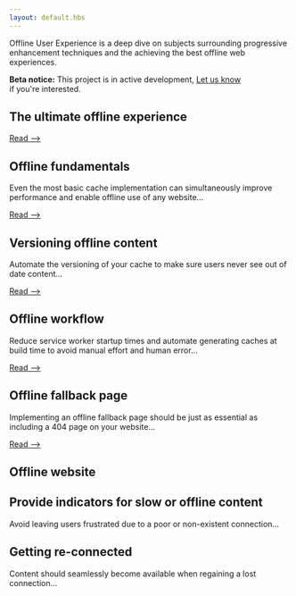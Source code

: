 ```yaml
---
layout: default.hbs
---
```


<p class="subtitle">
  Offline User Experience is a deep dive on subjects surrounding progressive
  enhancement techniques and the achieving the best offline web experiences.
</p>

<div class="callout callout--background">
  <strong>Beta notice:</strong> This project is in active development,
  <a href="mailto:ask@etch.co">Let us know</a><br/> if you're interested.
</div>

<section class="articles">
  <div class="articles__item">
    <h2 class="articles__item-title">
      The ultimate offline experience
    </h2>
    <a href="/the-ultimate-offline-experience" class="arrow-link">Read &xrarr;</a>
  </div>

  <div class="articles__item">
    <h2 class="articles__item-title">
      Offline fundamentals
    </h2>
    <p class="articles__item-content">
      Even the most basic cache implementation can simultaneously improve
      performance and enable offline use of any website&hellip;
    </p>
    <a href="/offline-fundamentals" class="arrow-link">Read &xrarr;</a>
  </div>

  <div class="articles__item">
    <h2 class="articles__item-title">
      Versioning offline content
    </h2>
    <p class="articles__item-content">
      Automate the versioning of your cache to make sure users never see out
      of date content&hellip;
    </p>
    <a href="/versioning-offline-content" class="arrow-link">Read &xrarr;</a>
  </div>

  <div class="articles__item">
    <h2 class="articles__item-title">
      Offline workflow
    </h2>
    <p class="articles__item-content">
      Reduce service worker startup times and automate generating caches at
      build time to avoid manual effort and human error&hellip;
    </p>
    <a href="/offline-workflow" class="arrow-link">Read &xrarr;</a>
  </div>

  <div class="articles__item">
    <h2 class="articles__item-title">
      Offline fallback page
    </h2>
    <p class="articles__item-content">
      Implementing an offline fallback page should be just as essential as including
      a 404 page on your website&hellip;
    </p>
    <a href="/offline-fallback-page" class="arrow-link">Read &xrarr;</a>
  </div>

  <div class="articles__item">
    <h2 class="articles__item-title">
      Offline website
    </h2>
  </div>

  <div class="articles__item">
    <h2 class="articles__item-title">
      Provide indicators for slow or offline content
    </h2>
    <p class="articles__item-content">
      Avoid leaving users frustrated due to a poor or non-existent connection&hellip;
    </p>
  </div>

  <div class="articles__item">
    <h2 class="articles__item-title">
      Getting re-connected
    </h2>
    <p class="articles__item-content">
      Content should seamlessly become available when regaining a lost
      connection&hellip;
    </p>
  </div>
</section>
